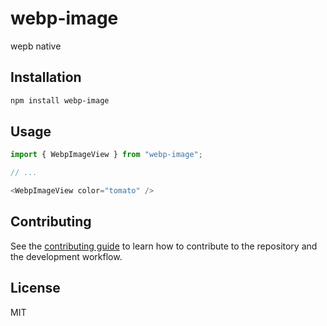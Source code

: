 # webp-image

wepb native

## Installation

```sh
npm install webp-image
```

## Usage

```js
import { WebpImageView } from "webp-image";

// ...

<WebpImageView color="tomato" />
```

## Contributing

See the [contributing guide](CONTRIBUTING.md) to learn how to contribute to the repository and the development workflow.

## License

MIT
